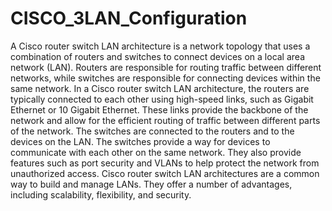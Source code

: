 # CISCO_3LAN_Configuration
A Cisco router switch LAN architecture is a network topology that uses a combination of routers and switches to connect devices on a local area network (LAN). Routers are responsible for routing traffic between different networks, while switches are responsible for connecting devices within the same network.
In a Cisco router switch LAN architecture, the routers are typically connected to each other using high-speed links, such as Gigabit Ethernet or 10 Gigabit Ethernet. These links provide the backbone of the network and allow for the efficient routing of traffic between different parts of the network.
The switches are connected to the routers and to the devices on the LAN. The switches provide a way for devices to communicate with each other on the same network. They also provide features such as port security and VLANs to help protect the network from unauthorized access.
Cisco router switch LAN architectures are a common way to build and manage LANs. They offer a number of advantages, including scalability, flexibility, and security.
